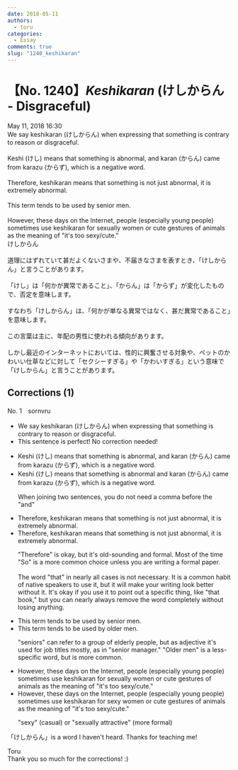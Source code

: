 ```yaml
---
date: 2018-05-11
authors:
  - toru
categories:
  - Essay
comments: true
slug: "1240_keshikaran"
---
```


# 【No. 1240】<strong><em>Keshikaran</strong></em> (けしからん - Disgraceful)
<div class="date">May 11, 2018 16:30</div>
<div id="post"><div id="body_show_ori">
We say keshikaran (けしからん) when expressing that something is contrary to reason or disgraceful.<br/><br/>Keshi (けし) means that something is abnormal, and karan (からん) came from karazu (からず), which is a negative word.<br/><br/>Therefore, keshikaran means that something is not just abnormal, it is extremely abnormal.<br/><br/>This term tends to be used by senior men.<br/><br/>However, these days on the Internet, people (especially young people) sometimes use keshikaran for sexually women or cute gestures of animals as the meaning of "it's too sexy/cute."
</div></div>

<!-- more -->

<div id="post_ja"><div id="body_show_mo">
けしからん<br/><br/>道理にはずれていて甚だよくないさまや、不届きなさまを表すとき、「けしからん」と言うことがあります。<br/><br/>「けし」は「何かが異常であること」、「からん」は「からず」が変化したもので、否定を意味します。<br/><br/>すなわち「けしからん」は、「何かが単なる異常ではなく、甚だ異常であること」を意味します。<br/><br/>この言葉は主に、年配の男性に使われる傾向があります。<br/><br/>しかし最近のインターネットにおいては、性的に興奮させる対象や、ペットのかわいい仕草などに対して「セクシーすぎる」や「かわいすぎる」という意味で「けしからん」と言うことがあります。
</div></div>

## Corrections (1)
<div id="block"><div class="first_name"> No. 1　<span class="just_name">sornvru</span></div><div id="block2">
<ul class="correction_field">
<li class="incorrect">We say keshikaran (けしからん) when expressing that something is contrary to reason or disgraceful.</li>
<li class="corrected perfect">This sentence is perfect! No correction needed!</li>
</ul>
<ul class="correction_field">
<li class="incorrect">Keshi (けし) means that something is abnormal, and karan (からん) came from karazu (からず), which is a negative word.</li>
<li class="corrected correct">
Keshi (けし) means that something is abnormal and karan (からん) came from karazu (からず), which is a negative word.
<p class="correction_comment">When joining two sentences, you do not need a comma before the "and"</p>
</li>
</ul>
<ul class="correction_field">
<li class="incorrect">Therefore, keshikaran means that something is not just abnormal, it is extremely abnormal.</li>
<li class="corrected correct">
<span class="f_blue">Therefore,</span> keshikaran means <span class="f_red"><span class="sline">that</span></span> something is not just abnormal, it is extremely abnormal.
<p class="correction_comment">"Therefore" is okay, but it's old-sounding and formal. Most of the time "So" is a more common choice unless you are writing a formal paper.<br/><br/>The word "that" in nearly all cases is not necessary. It is a common habit of native speakers to use it, but it will make your writing look better without it. It's okay if you use it to point out a specific thing, like "that book," but you can nearly always remove the word completely without losing anything.</p>
</li>
</ul>
<ul class="correction_field">
<li class="incorrect">This term tends to be used by senior men.</li>
<li class="corrected correct">
This term tends to be used by <span class="f_blue">older </span>men.
<p class="correction_comment">"seniors" can refer to a group of elderly people, but as adjective it's used for job titles mostly, as in "senior manager." "Older men" is a less-specific word, but is more common.</p>
</li>
</ul>
<ul class="correction_field">
<li class="incorrect">However, these days on the Internet, people (especially young people) sometimes use keshikaran for sexually women or cute gestures of animals as the meaning of "it's too sexy/cute."</li>
<li class="corrected correct">
However, these days on the Internet, people (especially young people) sometimes use keshikaran for <span class="f_blue">sexy</span> women or cute <span class="f_red"><span class="sline">gestures of</span></span> animals <span class="f_red"><span class="sline">as the</span></span> meaning <span class="sline"><span class="f_red">of </span></span>"it's too sexy/cute."
<p class="correction_comment">"sexy" (casual) or "sexually attractive" (more formal)</p>
</li>
</ul>
<p class="comment_small">
 「けしからん」is a word I haven't heard. Thanks for teaching me!
</p>

</div><div class="name"><span class="just_name">Toru</span><br>
Thank you so much for the corrections! :)
</div>
</div>
